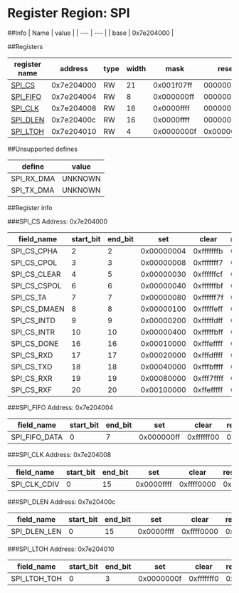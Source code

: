 # Register Region: SPI


##Info
| Name | value |
| --- | --- |
| base | 0x7e204000 |

##Registers

| register name | address | type | width | mask | reset |
| --- | --- | --- | --- | --- | --- |
| [SPI_CS](#spi_cs) | 0x7e204000 | RW | 21 | 0x001f07ff | 0000000000 |
| [SPI_FIFO](#spi_fifo) | 0x7e204004 | RW | 8 | 0x000000ff | 0000000000 |
| [SPI_CLK](#spi_clk) | 0x7e204008 | RW | 16 | 0x0000ffff | 0000000000 |
| [SPI_DLEN](#spi_dlen) | 0x7e20400c | RW | 16 | 0x0000ffff | 0000000000 |
| [SPI_LTOH](#spi_ltoh) | 0x7e204010 | RW | 4 | 0x0000000f | 0x00000001 |

##Unsupported defines

| define | value |
| --- | --- |
| SPI_RX_DMA | UNKNOWN |
| SPI_TX_DMA | UNKNOWN |

##Register info


###SPI_CS
 Address: 0x7e204000

| field_name | start_bit | end_bit | set | clear | reset |
| --- | --- | --- | --- | --- | --- |
| SPI_CS_CPHA | 2 | 2 | 0x00000004 | 0xfffffffb | 0x0 |
| SPI_CS_CPOL | 3 | 3 | 0x00000008 | 0xfffffff7 | 0x0 |
| SPI_CS_CLEAR | 4 | 5 | 0x00000030 | 0xffffffcf | 0x0 |
| SPI_CS_CSPOL | 6 | 6 | 0x00000040 | 0xffffffbf | 0x0 |
| SPI_CS_TA | 7 | 7 | 0x00000080 | 0xffffff7f | 0x0 |
| SPI_CS_DMAEN | 8 | 8 | 0x00000100 | 0xfffffeff | 0x0 |
| SPI_CS_INTD | 9 | 9 | 0x00000200 | 0xfffffdff | 0x0 |
| SPI_CS_INTR | 10 | 10 | 0x00000400 | 0xfffffbff | 0x0 |
| SPI_CS_DONE | 16 | 16 | 0x00010000 | 0xfffeffff | 0x0 |
| SPI_CS_RXD | 17 | 17 | 0x00020000 | 0xfffdffff | 0x0 |
| SPI_CS_TXD | 18 | 18 | 0x00040000 | 0xfffbffff | 0x0 |
| SPI_CS_RXR | 19 | 19 | 0x00080000 | 0xfff7ffff | 0x0 |
| SPI_CS_RXF | 20 | 20 | 0x00100000 | 0xffefffff | 0x0 |

###SPI_FIFO
 Address: 0x7e204004

| field_name | start_bit | end_bit | set | clear | reset |
| --- | --- | --- | --- | --- | --- |
| SPI_FIFO_DATA | 0 | 7 | 0x000000ff | 0xffffff00 | 0x0 |

###SPI_CLK
 Address: 0x7e204008

| field_name | start_bit | end_bit | set | clear | reset |
| --- | --- | --- | --- | --- | --- |
| SPI_CLK_CDIV | 0 | 15 | 0x0000ffff | 0xffff0000 | 0x0 |

###SPI_DLEN
 Address: 0x7e20400c

| field_name | start_bit | end_bit | set | clear | reset |
| --- | --- | --- | --- | --- | --- |
| SPI_DLEN_LEN | 0 | 15 | 0x0000ffff | 0xffff0000 | 0x0 |

###SPI_LTOH
 Address: 0x7e204010

| field_name | start_bit | end_bit | set | clear | reset |
| --- | --- | --- | --- | --- | --- |
| SPI_LTOH_TOH | 0 | 3 | 0x0000000f | 0xfffffff0 | 0x1 |
